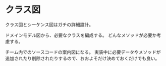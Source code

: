 # クラス図

クラス図とシーケンス図はガチの詳細設計。

ドメインモデル図から、必要なクラスを編成する。
どんなメソッドが必要か考慮する。

チーム内でのソースコードの案内図になる。
実装中に必要データやメソッドが追加されたり削除されたりするので、おおよそだけ決めておくだけでも良い。
